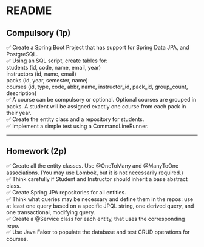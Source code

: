 # README

## Compulsory (1p)

✅ Create a Spring Boot Project that has support for Spring Data JPA, and PostgreSQL.  
✅ Using an SQL script, create tables for:  
students (id, code, name, email, year)  
instructors (id, name, email)  
packs (id, year, semester, name)  
courses (id, type, code, abbr, name, instructor_id, pack_id, group_count, description)  
✅ A course can be compulsory or optional. Optional courses are grouped in packs. A student will be assigned exactly one course from each pack in their year.  
✅ Create the entity class and a repository for students.  
✅ Implement a simple test using a CommandLineRunner.  

---

## Homework (2p)

✅ Create all the entity classes. Use @OneToMany and @ManyToOne associations. (You may use Lombok, but it is not necessarily required.)  
✅ Think carefully if Student and Instructor should inherit a base abstract class.  
✅ Create Spring JPA repositories for all entities.  
✅ Think what queries may be necessary and define them in the repos: use at least one query based on a specific JPQL string, one derived query, and one transactional, modifying query.  
✅ Create a @Service class for each entity, that uses the corresponding repo.  
✅ Use Java Faker to populate the database and test CRUD operations for courses.  
